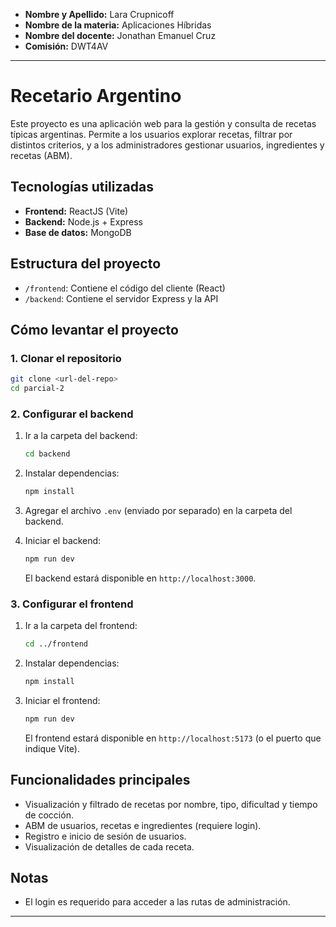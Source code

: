 - **Nombre y Apellido:** Lara Crupnicoff
- **Nombre de la materia:** Aplicaciones Híbridas
- **Nombre del docente:** Jonathan Emanuel Cruz
- **Comisión:** DWT4AV

---

# Recetario Argentino

Este proyecto es una aplicación web para la gestión y consulta de recetas típicas argentinas. Permite a los usuarios explorar recetas, filtrar por distintos criterios, y a los administradores gestionar usuarios, ingredientes y recetas (ABM).

## Tecnologías utilizadas
- **Frontend:** ReactJS (Vite)
- **Backend:** Node.js + Express
- **Base de datos:** MongoDB

## Estructura del proyecto
- `/frontend`: Contiene el código del cliente (React)
- `/backend`: Contiene el servidor Express y la API

## Cómo levantar el proyecto

### 1. Clonar el repositorio

```bash
git clone <url-del-repo>
cd parcial-2
```

### 2. Configurar el backend

1. Ir a la carpeta del backend:
   ```bash
   cd backend
   ```
2. Instalar dependencias:
   ```bash
   npm install
   ```
3. Agregar el archivo `.env` (enviado por separado) en la carpeta del backend.

4. Iniciar el backend:
   ```bash
   npm run dev
   ```
   El backend estará disponible en `http://localhost:3000`.

### 3. Configurar el frontend

1. Ir a la carpeta del frontend:
   ```bash
   cd ../frontend
   ```
2. Instalar dependencias:
   ```bash
   npm install
   ```
3. Iniciar el frontend:
   ```bash
   npm run dev
   ```
   El frontend estará disponible en `http://localhost:5173` (o el puerto que indique Vite).

## Funcionalidades principales
- Visualización y filtrado de recetas por nombre, tipo, dificultad y tiempo de cocción.
- ABM de usuarios, recetas e ingredientes (requiere login).
- Registro e inicio de sesión de usuarios.
- Visualización de detalles de cada receta.

## Notas
- El login es requerido para acceder a las rutas de administración.

---